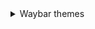 <details>
  <summary> Waybar themes </summary>
  
  <details>
    <li> <summary> **Monochrome** </summary> </li>
    
  ![image](https://raw.githubusercontent.com/gkmax132/hyprland_dotfiles/refs/heads/main/images/waybar/monochrome.png)
  </details>
</details>
